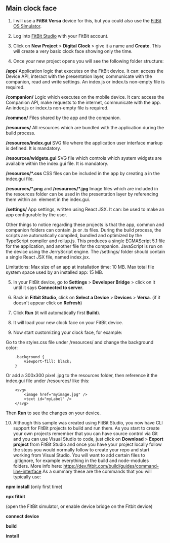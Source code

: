 ## Main clock face


1. I will use a **FitBit Versa** device for this, but you could also use the [FitBit OS Simulator](https://simulator-updates.fitbit.com/download/latest/win).

2. Log into [FitBit Studio](https://studio.fitbit.com) with your FitBit account.

3. Click on **New Project** > **Digital Clock** > give it a name and **Create**. This will create a very basic clock face showing only the time. 

4. Once your new project opens you will see the following folder structure: 

**/app/**
Application logic that executes on the FitBit device. 
It can: access the Device API, interact with the presentation layer, communicate with the companion, read and write settings.
An index.js or index.ts non-empty file is required.

**/companion/**
Logic which executes on the mobile device.
It can: access the Companion API, make requests to the internet, communicate with the app.
An index.js or index.ts non-empty file is required.

**/common/**
Files shared by the app and the companion. 

**/resources/**
All resources which are bundled with the application during the build process.

   **/resources/index.gui**
	SVG file where the application user interface markup is defined. It is mandatory.
	
   **/resources/widgets.gui**
	SVG file which controls which system widgets are available within the index.gui file. It is mandatory.
	
   **/resources/*.css**
	CSS files can be included in the app by creating a <link> in the index.gui file.
	
   **/resources/*.png** and **/resources/*.jpg**
	Image files which are included in the resources folder can be used in the presentation layer by referencing them within an <image> element in the index.gui.

**/settings/**
App settings, written using React JSX. 
It can: be used to make an app configurable by the user.

Other things to notice regarding these projects is that the app, common and companion folders can contain .js or .ts files.
During the build process, the scripts are automatically compiled, bundled and optimized by the TypeScript compiler and rollup.js. This produces a single ECMAScript 5.1 file for the application, and another file for the companion.
JavaScript is run on the device using the JerryScript engine.
The /settings/ folder should contain a single React JSX file, named index.jsx.

Limitations:
	Max size of an app at installation time: 10 MB. 
	Max total file system space used by an installed app: 15 MB.

5. In your FitBit device, go to **Settings** > **Developer Bridge** > click on it until it says **Connected to server**. 

6. Back in **Fitbit Studio**, click on **Select a Device** > **Devices** > **Versa**. (if it doesn't appear click on **Refresh**)

7. Click **Run** (it will automatically first **Build**).

8. It will load your new clock face on your FitBit device.

9. Now start customizing your clock face, for example: 

Go to the styles.css file under /resources/ and change the background color: 
	
```
	.background {
		viewport-fill: black;
	}
```
	
Or add a 300x300 pixel .jpg to the resources folder, then reference it the index.gui file under /resources/ like this:

```
	<svg> 
		<image href="myimage.jpg" /> 
		<text id="myLabel" />
	</svg> 
```
Then **Run** to see the changes on your device.

10. Although this sample was created using FitBit Studio, you now have CLI support for FitBit projects to build and run them. As you start to create your own projects remember that you can have source control via Git and you can use Visual Studio to code, just click on **Download** > **Export project** from FitBit Studio and once you have your project locally follow the steps you would normally follow to create your repo and start working from Visual Studio. You will want to add certain files to .gitignore, for example everything in the build and node-modules folders. 
More info here: https://dev.fitbit.com/build/guides/command-line-interface
As a summary these are the commands that you will typically use: 

**npm install** (only first time)

**npx fitbit** 

(open the FitBit simulator, or enable device bridge on the Fitbit device)

**connect device**

**build**

**install**

